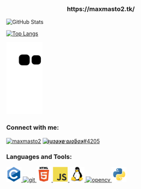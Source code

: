 <h3 align="center">https://maxmasto2.tk/</h3>



![GitHub Stats](https://github-readme-stats.vercel.app/api?username=max652535&theme=dark)


[![Top Langs](https://github-readme-stats.vercel.app/api/top-langs/?username=max652535&langs_count=8)](https://github.com/anuraghazra/github-readme-stats)

![snake svg](https://github.com/max652535/max652535/blob/output/github-contribution-grid-snake.svg)





<h3 align="left">Connect with me:</h3>
<p align="left">
<a href="https://dev.to/maxmasto2" target="blank"><img align="center" src="https://raw.githubusercontent.com/rahuldkjain/github-profile-readme-generator/master/src/images/icons/Social/devto.svg" alt="maxmasto2" height="30" width="40" /></a>
<a href="https://discord.gg/̷ı̷̷̣ɥ̷ɔ̷ǝ̷ʞ̷ɐ̷ ̷o̷ɹ̷o̷ƃ̷o̷ʞ̷#4205" target="blank"><img align="center" src="https://raw.githubusercontent.com/rahuldkjain/github-profile-readme-generator/master/src/images/icons/Social/discord.svg" alt="̷ı̷̷̣ɥ̷ɔ̷ǝ̷ʞ̷ɐ̷ ̷o̷ɹ̷o̷ƃ̷o̷ʞ̷#4205" height="30" width="40" /></a>
</p>

<h3 align="left">Languages and Tools:</h3>
<p align="left"> <a href="https://www.cprogramming.com/" target="_blank" rel="noreferrer"> <img src="https://raw.githubusercontent.com/devicons/devicon/master/icons/c/c-original.svg" alt="c" width="40" height="40"/> </a> <a href="https://git-scm.com/" target="_blank" rel="noreferrer"> <img src="https://www.vectorlogo.zone/logos/git-scm/git-scm-icon.svg" alt="git" width="40" height="40"/> </a> <a href="https://www.w3.org/html/" target="_blank" rel="noreferrer"> <img src="https://raw.githubusercontent.com/devicons/devicon/master/icons/html5/html5-original-wordmark.svg" alt="html5" width="40" height="40"/> </a> <a href="https://developer.mozilla.org/en-US/docs/Web/JavaScript" target="_blank" rel="noreferrer"> <img src="https://raw.githubusercontent.com/devicons/devicon/master/icons/javascript/javascript-original.svg" alt="javascript" width="40" height="40"/> </a> <a href="https://www.linux.org/" target="_blank" rel="noreferrer"> <img src="https://raw.githubusercontent.com/devicons/devicon/master/icons/linux/linux-original.svg" alt="linux" width="40" height="40"/> </a> <a href="https://opencv.org/" target="_blank" rel="noreferrer"> <img src="https://www.vectorlogo.zone/logos/opencv/opencv-icon.svg" alt="opencv" width="40" height="40"/> </a> <a href="https://www.python.org" target="_blank" rel="noreferrer"> <img src="https://raw.githubusercontent.com/devicons/devicon/master/icons/python/python-original.svg" alt="python" width="40" height="40"/> </a> </p>
